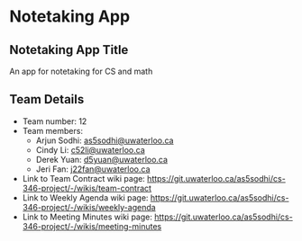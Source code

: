 # Notetaking App

## Notetaking App Title
An app for notetaking for CS and math

## Team Details
* Team number: 12
* Team members:
    * Arjun Sodhi: as5sodhi@uwaterloo.ca
    * Cindy Li: c52li@uwaterloo.ca
    * Derek Yuan: d5yuan@uwaterloo.ca
    * Jeri Fan: j22fan@uwaterloo.ca
* Link to Team Contract wiki page: https://git.uwaterloo.ca/as5sodhi/cs-346-project/-/wikis/team-contract
* Link to Weekly Agenda wiki page: https://git.uwaterloo.ca/as5sodhi/cs-346-project/-/wikis/weekly-agenda
* Link to Meeting Minutes wiki page: https://git.uwaterloo.ca/as5sodhi/cs-346-project/-/wikis/meeting-minutes